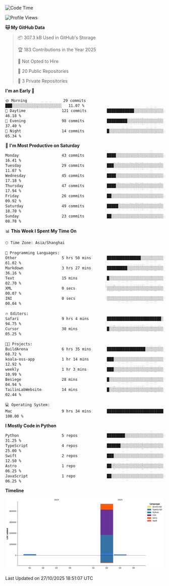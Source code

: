 <!--
**PascalDai/PascalDai** is a ✨ _special_ ✨ repository because its `README.md` (this file) appears on your GitHub profile.

Here are some ideas to get you started:

- 🔭 I’m currently working on ...
- 🌱 I’m currently learning ...
- 👯 I’m looking to collaborate on ...
- 🤔 I’m looking for help with ...
- 💬 Ask me about ...
- 📫 How to reach me: ...
- 😄 Pronouns: ...
- ⚡ Fun fact: ...
-->

<!--START_SECTION:waka-->
![Code Time](http://img.shields.io/badge/Code%20Time-1%2C332%20hrs%2049%20mins-blue)

![Profile Views](http://img.shields.io/badge/Profile%20Views-2-blue)

**🐱 My GitHub Data** 

> 📦 307.3 kB Used in GitHub's Storage 
 > 
> 🏆 183 Contributions in the Year 2025
 > 
> 🚫 Not Opted to Hire
 > 
> 📜 20 Public Repositories 
 > 
> 🔑 3 Private Repositories 
 > 
**I'm an Early 🐤** 

```text
🌞 Morning                29 commits          ███░░░░░░░░░░░░░░░░░░░░░░   11.07 % 
🌆 Daytime                121 commits         ████████████░░░░░░░░░░░░░   46.18 % 
🌃 Evening                98 commits          █████████░░░░░░░░░░░░░░░░   37.40 % 
🌙 Night                  14 commits          █░░░░░░░░░░░░░░░░░░░░░░░░   05.34 % 
```
📅 **I'm Most Productive on Saturday** 

```text
Monday                   43 commits          ████░░░░░░░░░░░░░░░░░░░░░   16.41 % 
Tuesday                  29 commits          ███░░░░░░░░░░░░░░░░░░░░░░   11.07 % 
Wednesday                45 commits          ████░░░░░░░░░░░░░░░░░░░░░   17.18 % 
Thursday                 47 commits          ████░░░░░░░░░░░░░░░░░░░░░   17.94 % 
Friday                   26 commits          ██░░░░░░░░░░░░░░░░░░░░░░░   09.92 % 
Saturday                 49 commits          █████░░░░░░░░░░░░░░░░░░░░   18.70 % 
Sunday                   23 commits          ██░░░░░░░░░░░░░░░░░░░░░░░   08.78 % 
```


📊 **This Week I Spent My Time On** 

```text
🕑︎ Time Zone: Asia/Shanghai

💬 Programming Languages: 
Other                    5 hrs 50 mins       ███████████████░░░░░░░░░░   61.02 % 
Markdown                 3 hrs 27 mins       █████████░░░░░░░░░░░░░░░░   36.16 % 
Text                     15 mins             █░░░░░░░░░░░░░░░░░░░░░░░░   02.70 % 
XML                      0 secs              ░░░░░░░░░░░░░░░░░░░░░░░░░   00.07 % 
INI                      0 secs              ░░░░░░░░░░░░░░░░░░░░░░░░░   00.04 % 

🔥 Editors: 
Safari                   9 hrs 4 mins        ████████████████████████░   94.75 % 
Cursor                   30 mins             █░░░░░░░░░░░░░░░░░░░░░░░░   05.25 % 

🐱‍💻 Projects: 
BuildArena               6 hrs 35 mins       █████████████████░░░░░░░░   68.72 % 
koala-oss-app            1 hr 14 mins        ███░░░░░░░░░░░░░░░░░░░░░░   12.92 % 
weekly                   1 hr 3 mins         ███░░░░░░░░░░░░░░░░░░░░░░   10.99 % 
Besiege                  28 mins             █░░░░░░░░░░░░░░░░░░░░░░░░   04.94 % 
TailinLabWebsite         14 mins             █░░░░░░░░░░░░░░░░░░░░░░░░   02.44 % 

💻 Operating System: 
Mac                      9 hrs 34 mins       █████████████████████████   100.00 % 
```

**I Mostly Code in Python** 

```text
Python                   5 repos             ████████░░░░░░░░░░░░░░░░░   31.25 % 
TypeScript               4 repos             ██████░░░░░░░░░░░░░░░░░░░   25.00 % 
Swift                    2 repos             ███░░░░░░░░░░░░░░░░░░░░░░   12.50 % 
Astro                    1 repo              ██░░░░░░░░░░░░░░░░░░░░░░░   06.25 % 
JavaScript               1 repo              ██░░░░░░░░░░░░░░░░░░░░░░░   06.25 % 
```



**Timeline**

![Lines of Code chart](https://raw.githubusercontent.com/PascalDai/PascalDai/main/assets/bar_graph.png)


 Last Updated on 27/10/2025 18:51:07 UTC
<!--END_SECTION:waka-->
